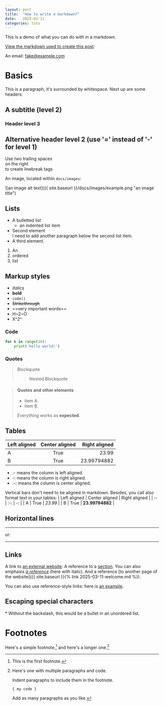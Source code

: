 ```yaml
---
layout: post
title:  "How to write a markdown?"
date:   2025-03-11
categories: tuto
---
```

This is a demo of what you can do with in a markdown. 

[View the markdown used to create this post](https://raw.githubusercontent.com/barryclark/www.jekyllnow.com/gh-pages/_posts/2014-6-19-Markdown-Style-Guide.md).

An email: <fake@example.com>

# Basics

This is a paragraph, it's surrounded by whitespace. Next up are some headers:

## A subtitle (level 2)

### Header level 3

Alternative header level 2 (use '=' instead of '-' for level 1)
---------------------------------------------------------------

Use two trailing spaces  
on the right  
to create linebreak tags
  
An image, located within `docs/images`:

![an image alt text]({{ site.baseurl }}/docs/images/example.png "an image title")

## Lists

* A bulletted list
  - an indented list item
* Second element  
    I need to add another paragraph below the second list item.
* A third element.

1. An
2. ordered
3. list

## Markup styles

- _italics_
- **bold**
- `code()`
- ~~Strikethrough~~
- ==very important words==
- H~2~O
- X^2^


### Code

```python
for k in range(10):
    print('hello world!')
```

### Quotes

> Blockquote
>> Nested Blockquote

> #### Quotes and other elements
>
> - item A.
> - item B.
>
>  *Everything* works as **expected**.

## Tables

| Left aligned | Center aligned | Right aligned |
| :----------- | :------------: | ------------: |
| A            | True           | 23.99         |
| B            | True           | 23.99794882   |

* :- means the column is left aligned.
* -: means the column is right aligned.
* :-: means the column is center aligned.

Vertical bars don't need to be aligned in markdown.
Besides, you call also format text in your tables:
| Left aligned | Center aligned | Right aligned |
| :- | :-: | -: |
| A | True | *23.99* |
| B | True | **23.99794882** |

## Horizontal lines
 
----

or:

****

## Links

A link to [an external website](https://iabm2025.sciencesconf.org/).
A reference to a [section](#header-1).
You can also emphasis *[a reference](#a-subtitle-level-2)* (here with italic).
And a reference [to another page of the website]({{ site.baseurl }}{% link 2025-03-11-welcome.md %}).

You can also use reference-style links: here is [an example][a label].

[a label]: https://www.markdownguide.org/basic-syntax/#reference-style-links

## Escaping special characters

\* Without the backslash, this would be a bullet in an unordered list.

# Footnotes

Here's a simple footnote,[^1] and here's a longer one.[^bignote]

[^1]: This is the first footnote.

[^bignote]: Here's one with multiple paragraphs and code.

    Indent paragraphs to include them in the footnote.

    `{ my code }`

    Add as many paragraphs as you like.
